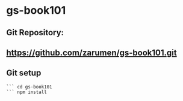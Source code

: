 # gs-book101

## Git Repository:
## https://github.com/zarumen/gs-book101.git

## Git setup
``` git clone https://github.com/zarumen/gs-book101.git
``` cd gs-book101
``` npm install
